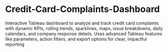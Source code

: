 # Credit-Card-Complaints-Dashboard
Interactive Tableau dashboard to analyze and track credit card complaints with dynamic KPIs, rolling trends, sparklines, maps, issue breakdowns, daily calendars, and company response details. Uses advanced Tableau features like parameters, action filters, and export options for clear, impactful reporting
